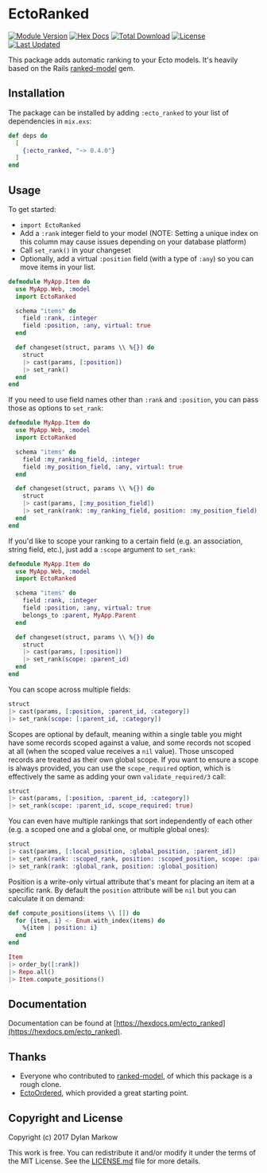 # EctoRanked

[![Module Version](https://img.shields.io/hexpm/v/ecto_ranked.svg)](https://hex.pm/packages/ecto_ranked)
[![Hex Docs](https://img.shields.io/badge/hex-docs-lightgreen.svg)](https://hexdocs.pm/ecto_ranked/)
[![Total Download](https://img.shields.io/hexpm/dt/ecto_ranked.svg)](https://hex.pm/packages/ecto_ranked)
[![License](https://img.shields.io/hexpm/l/ecto_ranked.svg)](https://github.com/dmarkow/ecto_ranked/blob/master/LICENSE.md)
[![Last Updated](https://img.shields.io/github/last-commit/dmarkow/ecto_ranked.svg)](https://github.com/dmarkow/ecto_ranked/commits/master)

This package adds automatic ranking to your Ecto models. It's heavily based on
the Rails [ranked-model](https://github.com/mixonic/ranked-model) gem.

## Installation

The package can be installed by adding `:ecto_ranked` to your list of dependencies in `mix.exs`:

```elixir
def deps do
  [
    {:ecto_ranked, "~> 0.4.0"}
  ]
end
```

## Usage

To get started:

- ```import EctoRanked```
- Add a `:rank` integer field to your model (NOTE: Setting a unique index on this column may cause issues depending on your database platform)
- Call `set_rank()` in your changeset
- Optionally, add a virtual `:position` field (with a type of `:any`) so you can move items in your list.

```elixir
defmodule MyApp.Item do
  use MyApp.Web, :model
  import EctoRanked

  schema "items" do
    field :rank, :integer
    field :position, :any, virtual: true
  end

  def changeset(struct, params \\ %{}) do
    struct
    |> cast(params, [:position])
    |> set_rank()
  end
end
```

If you need to use field names other than `:rank` and `:position`, you can pass those as options to `set_rank`:

```elixir
defmodule MyApp.Item do
  use MyApp.Web, :model
  import EctoRanked

  schema "items" do
    field :my_ranking_field, :integer
    field :my_position_field, :any, virtual: true
  end

  def changeset(struct, params \\ %{}) do
    struct
    |> cast(params, [:my_position_field])
    |> set_rank(rank: :my_ranking_field, position: :my_position_field)
  end
end
```

If you'd like to scope your ranking to a certain field (e.g. an association, string field, etc.),
just add a `:scope` argument to `set_rank`:

```elixir
defmodule MyApp.Item do
  use MyApp.Web, :model
  import EctoRanked

  schema "items" do
    field :rank, :integer
    field :position, :any, virtual: true
    belongs_to :parent, MyApp.Parent
  end

  def changeset(struct, params \\ %{}) do
    struct
    |> cast(params, [:position])
    |> set_rank(scope: :parent_id)
  end
end
```

You can scope across multiple fields:

```elixir
struct
|> cast(params, [:position, :parent_id, :category])
|> set_rank(scope: [:parent_id, :category])
```

Scopes are optional by default, meaning within a single table you might have some records scoped against a value, and some records not scoped at all (when the scoped value receives a `nil` value). Those unscoped records are treated as their own global scope. If you want to ensure a scope is always provided, you can use the `scope_required` option, which is effectively the same as adding your own `validate_required/3` call:

```elixir
struct
|> cast(params, [:position, :parent_id, :category])
|> set_rank(scope: :parent_id, scope_required: true)
```

You can even have multiple rankings that sort independently of each other (e.g. a scoped one and a global one, or multiple global ones):

```elixir
struct
|> cast(params, [:local_position, :global_position, :parent_id])
|> set_rank(rank: :scoped_rank, position: :scoped_position, scope: :parent_id)
|> set_rank(rank: :global_rank, position: :global_position)
```

Position is a write-only virtual attribute that's meant for placing an item at
a specific rank. By default the `position` attribute  will be `nil` but you can
calculate it on demand:

```elixir
def compute_positions(items \\ []) do
  for {item, i} <- Enum.with_index(items) do
    %{item | position: i}
  end
end

Item
|> order_by([:rank])
|> Repo.all()
|> Item.compute_positions()
```

## Documentation

Documentation can be found at [https://hexdocs.pm/ecto_ranked](https://hexdocs.pm/ecto_ranked).

## Thanks

- Everyone who contributed to [ranked-model](https://github.com/mixonic/ranked-model/graphs/contributors), of which this package is a rough clone.
- [EctoOrdered](https://github.com/zovafit/ecto-ordered), which provided a great starting point.

## Copyright and License

Copyright (c) 2017 Dylan Markow

This work is free. You can redistribute it and/or modify it under the
terms of the MIT License. See the [LICENSE.md](./LICENSE.md) file for more details.
